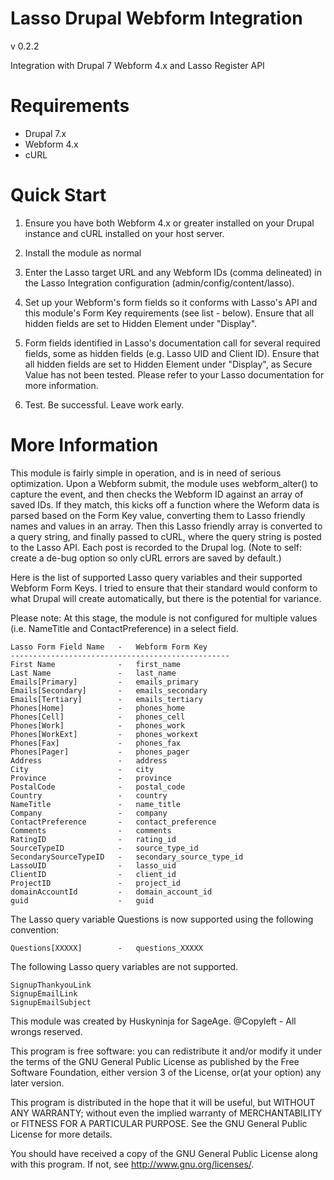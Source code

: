 # Lasso Drupal Webform Integration
v 0.2.2

Integration with Drupal 7 Webform 4.x and Lasso Register API

# Requirements

- Drupal 7.x
- Webform 4.x
- cURL

# Quick Start

1. Ensure you have both Webform 4.x or greater installed on your Drupal instance and cURL installed on your host server.

2. Install the module as normal

3. Enter the Lasso target URL and any Webform IDs (comma delineated) in the Lasso Integration configuration (admin/config/content/lasso).

4. Set up your Webform's form fields so it conforms with Lasso's API and this module's Form Key requirements (see list - below). Ensure that all hidden fields are set to Hidden Element under "Display".

5. Form fields identified in Lasso's documentation call for several required fields, some as hidden fields (e.g. Lasso UID and Client ID). Ensure that all hidden fields are set to Hidden Element under "Display", as Secure Value has not been tested. Please refer to your Lasso documentation for more information.

6. Test. Be successful. Leave work early.

# More Information

This module is fairly simple in operation, and is in need of serious optimization. Upon a Webform submit, the module uses webform_alter() to capture the event, and then checks the Webform ID against an array of saved IDs. If they match, this kicks off a function where the Weform data is parsed based on the Form Key value, converting them to Lasso friendly names and values in an array. Then this Lasso friendly array is converted to a query string, and finally passed to cURL, where the query string is posted to the Lasso API. Each post is recorded to the Drupal log. (Note to self: create a de-bug option so only cURL errors are saved by default.)

Here is the list of supported Lasso query variables and their supported Webform Form Keys. I tried to ensure that their standard would conform to what Drupal will create automatically, but there is the potential for variance.

Please note: At this stage, the module is not configured for multiple values (i.e. NameTitle and ContactPreference) in a select field.

	Lasso Form Field Name   -   Webform Form Key
	-------------------------------------------------
	First Name              -   first_name
	Last Name               -   last_name
	Emails[Primary]         -   emails_primary
	Emails[Secondary]       -   emails_secondary
	Emails[Tertiary]        -   emails_tertiary
	Phones[Home]            -   phones_home
	Phones[Cell]            -   phones_cell
	Phones[Work]            -   phones_work
	Phones[WorkExt]         -   phones_workext
	Phones[Fax]             -   phones_fax
	Phones[Pager]           -   phones_pager
	Address                 -   address
	City                    -   city
	Province                -   province
	PostalCode              -   postal_code
	Country                 -   country
	NameTitle               -   name_title
	Company                 -   company
	ContactPreference       -   contact_preference
	Comments                -   comments
	RatingID                -   rating_id
	SourceTypeID            -   source_type_id
	SecondarySourceTypeID   -   secondary_source_type_id
	LassoUID                -   lasso_uid
	ClientID                -   client_id
	ProjectID               -   project_id
	domainAccountId			-	domain_account_id
	guid					-	guid

The Lasso query variable Questions is now supported using the following convention:

	Questions[XXXXX]		-	questions_XXXXX

The following Lasso query variables are not supported.

	SignupThankyouLink
	SignupEmailLink
	SignupEmailSubject

This module was created by Huskyninja for SageAge. @Copyleft - All wrongs reserved. 

This program is free software: you can redistribute it and/or modify it under the terms of the GNU General Public License as published by the Free Software Foundation, either version 3 of the License, or(at your option) any later version.

This program is distributed in the hope that it will be useful, but WITHOUT ANY WARRANTY; without even the implied warranty of MERCHANTABILITY or FITNESS FOR A PARTICULAR PURPOSE.  See the GNU General Public License for more details.

You should have received a copy of the GNU General Public License along with this program.  If not, see <http://www.gnu.org/licenses/>.

